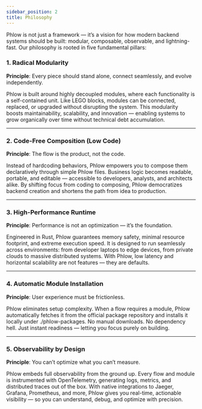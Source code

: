 ```yaml
---
sidebar_position: 2
title: Philosophy
---
```

Phlow is not just a framework — it’s a vision for how modern backend systems should be built: modular, composable, observable, and lightning-fast.
Our philosophy is rooted in five fundamental pillars:

###  1. Radical Modularity  
**Principle**: Every piece should stand alone, connect seamlessly, and evolve independently.

Phlow is built around highly decoupled modules, where each functionality is a self-contained unit. Like LEGO blocks, modules can be connected, replaced, or upgraded without disrupting the system.
This modularity boosts maintainability, scalability, and innovation — enabling systems to grow organically over time without technical debt accumulation.

---

### 2. Code-Free Composition (Low Code)  
**Principle**: The flow is the product, not the code.

Instead of hardcoding behaviors, Phlow empowers you to compose them declaratively through simple Phlow files. Business logic becomes readable, portable, and editable — accessible to developers, analysts, and architects alike.
By shifting focus from coding to composing, Phlow democratizes backend creation and shortens the path from idea to production.

---

### 3. High-Performance Runtime  
**Principle**: Performance is not an optimization — it’s the foundation.

Engineered in Rust, Phlow guarantees memory safety, minimal resource footprint, and extreme execution speed.
It is designed to run seamlessly across environments: from developer laptops to edge devices, from private clouds to massive distributed systems.
With Phlow, low latency and horizontal scalability are not features — they are defaults.

---

###  4. Automatic Module Installation  
**Principle**: User experience must be frictionless.

Phlow eliminates setup complexity. When a flow requires a module, Phlow automatically fetches it from the official package repository and installs it locally under ./phlow-packages.
No manual downloads. No dependency hell. Just instant readiness — letting you focus purely on building.

---

###  5. Observability by Design  
**Principle**: You can’t optimize what you can’t measure.

Phlow embeds full observability from the ground up.
Every flow and module is instrumented with OpenTelemetry, generating logs, metrics, and distributed traces out of the box.
With native integrations to Jaeger, Grafana, Prometheus, and more, Phlow gives you real-time, actionable visibility — so you can understand, debug, and optimize with precision.